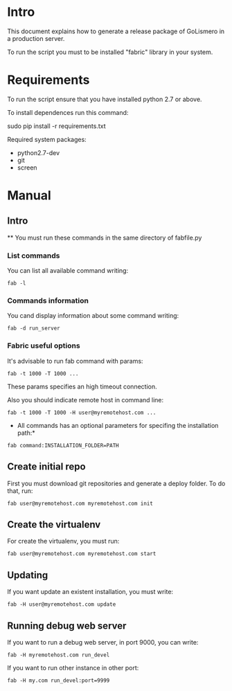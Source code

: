 Intro
=====

This document explains how to generate a release package of GoLismero in a production server.

To run the script you must to be installed "fabric" library in your system.

Requirements
============

To run the script ensure that you have installed python 2.7 or above.

To install dependences run this command:

sudo pip install -r requirements.txt

Required system packages:

- python2.7-dev
- git
- screen


Manual
======

Intro
-----

** You must run these commands in the same directory of fabfile.py

### List commands

You can list all available command writing:

```fab -l```

### Commands information

You cand display information about some command writing:

```fab -d run_server```

### Fabric useful options

It's advisable to run fab command with params:

```fab -t 1000 -T 1000 ...```

These params specifies an high timeout connection.

Also you should indicate remote host in command line:

```fab -t 1000 -T 1000 -H user@myremotehost.com ...```

* All commands has an optional parameters for specifing the installation path:*

```fab command:INSTALLATION_FOLDER=PATH```

Create initial repo
-------------------

First you must download git repositories and generate a deploy folder. To do that, run:

```fab user@myremotehost.com myremotehost.com init```


Create the virtualenv
---------------------

For create the virtualenv, you must run:

```fab user@myremotehost.com myremotehost.com start```


Updating
--------

If you want update an existent installation, you must write:

```fab -H user@myremotehost.com update```


Running debug web server
------------------------

If you want to run a debug web server, in port 9000, you can write:

```fab -H myremotehost.com run_devel```

If you want to run other instance in other port:

```fab -H my.com run_devel:port=9999```